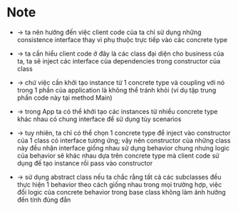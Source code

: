 
# Note
* -> ta nên hướng đến việc client code của ta chỉ sử dụng những consistence interface thay vì phụ thuộc trực tiếp vào các concrete type
* -> ta cần hiểu client code ở đây là các class đại diện cho business của ta, ta sẽ inject các interface của dependencies trong constructor của class
* -> chứ việc cần khởi tạo instance từ 1 concrete type và coupling với nó trong 1 phần của application là không thể tránh khỏi (ví dụ tập trung phần code này tại method Main)

* -> trong App ta có thể khởi tạo các instances từ nhiều concrete type khác nhau có chung interface để sử dụng tùy scenarios
* -> tuy nhiên, ta chỉ có thể chọn 1 concrete type để inject vào constructor của 1 class có interface tương ứng; vậy nên constructor của những class này đều nhận interface giống nhau sử dụng behavior chung nhưng logic của behavior sẽ khác nhau dựa trên concrete type mà client code sử dụng đế tạo instance rồi pass vào constructor 

* -> sử dụng abstract class nếu ta chắc rằng tất cả các subclasses đều thực hiện 1 behavior theo cách giống nhau trong mọi trường hợp, việc đổi logic của concrete behavior trong base class không làm ảnh hưởng đến tính đúng đắn
